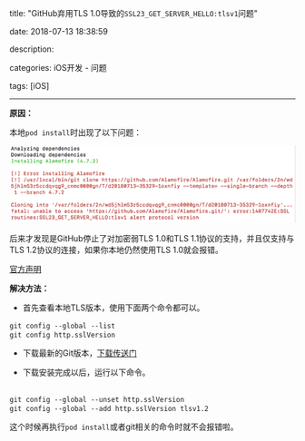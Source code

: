 title: "GitHub弃用TLS 1.0导致的`SSL23_GET_SERVER_HELLO:tlsv1`问题"

date: 2018-07-13 18:38:59

description:

categories: iOS开发 - 问题

tags:    [iOS]

---

**原因：**

本地`pod install`时出现了以下问题：

![](/img/iOS问题-GitHub弃用TLS1.0导致的问题/79752-7b84bc0ebd49ecb8.png)

<!--more-->

后来才发现是GitHub停止了对加密弱TLS 1.0和TLS 1.1协议的支持，并且仅支持与TLS 1.2协议的连接，如果你本地仍然使用TLS 1.0就会报错。

[官方声明](https://githubengineering.com/crypto-removal-notice/)

**解决方法：**

* 首先查看本地TLS版本，使用下面两个命令都可以。

```
git config --global --list
git config http.sslVersion
```

* 下载最新的Git版本，[下载传送门](https://git-scm.com)

* 下载安装完成以后，运行以下命令。

```

git config --global --unset http.sslVersion
git config --global --add http.sslVersion tlsv1.2

```

这个时候再执行`pod install`或者git相关的命令时就不会报错啦。

